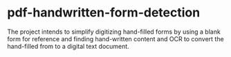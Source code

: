 # pdf-handwritten-form-detection
The project intends to simplify digitizing hand-filled forms by using a blank form for reference and finding hand-written content and OCR to convert the hand-filled from to a digital text document.
